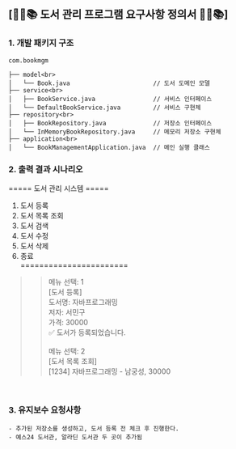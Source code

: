 ## [📕📖📚 도서 관리 프로그램 요구사항 정의서 📕📖📚]

### 1. 개발 패키지 구조 

	com.bookmgm
	
	├── model<br>
	│   └── Book.java                   	// 도서 도메인 모델
	├── service<br>
	│   ├── BookService.java           		// 서비스 인터페이스
	│   └── DefaultBookService.java    		// 서비스 구현체
	├── repository<br>
	│   ├── BookRepository.java        		// 저장소 인터페이스
	│   └── InMemoryBookRepository.java		// 메모리 저장소 구현체
	├── application<br>
	│   └── BookManagementApplication.java 	// 메인 실행 클래스

### 2. 출력 결과 시나리오
===== 도서 관리 시스템 =====<br>
1. 도서 등록<br>
2. 도서 목록 조회<br>
3. 도서 검색<br>
4. 도서 수정<br>
5. 도서 삭제<br>
6. 종료<br>
=======================<br>
>> 메뉴 선택: 1<br>
[도서 등록]<br>
도서명: 자바프로그래밍<br>
저자: 서민구<br>
가격: 30000<br>
✅ 도서가 등록되었습니다.<br><br>
>> 메뉴 선택: 2<br>
[도서 목록 조회]<br>
[1234] 자바프로그래밍 - 남궁성,  30000 <br>
<br>

### 3. 유지보수 요청사항
	- 추가된 저장소를 생성하고, 도서 등록 전 체크 후 진행한다.
	- 예스24 도서관, 알라딘 도서관 두 곳이 추가됨
